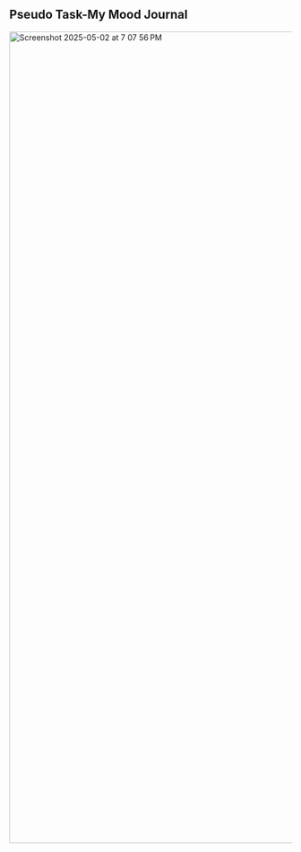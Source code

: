 <h2>Pseudo Task-My Mood Journal</h2>
<img width="1451" alt="Screenshot 2025-05-02 at 7 07 56 PM" src="https://github.com/user-attachments/assets/50b11779-4ee0-472e-8d91-b618a7b0cade" />

